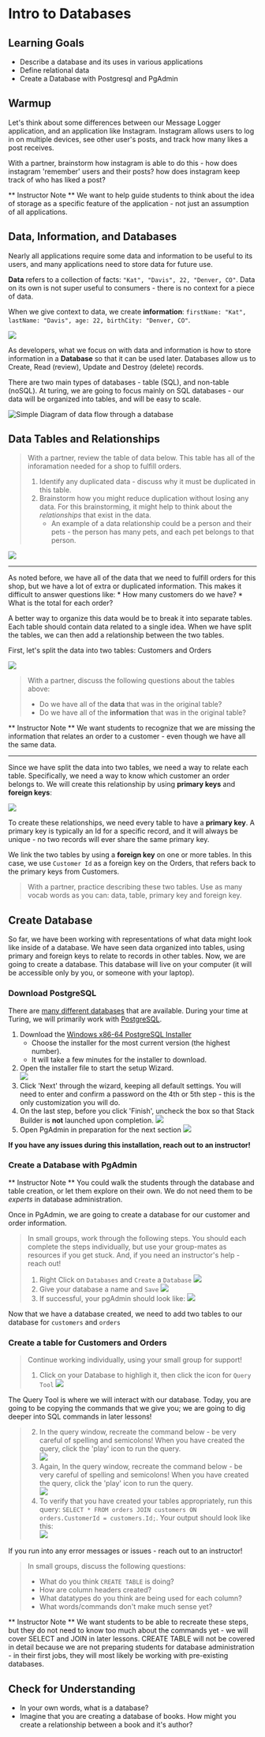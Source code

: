 # Intro to Databases

## Learning Goals
- Describe a database and its uses in various applications
- Define relational data
- Create a Database with Postgresql and PgAdmin

## Warmup
Let's think about some differences between our Message Logger application, and an application like Instagram.  Instagram allows users to log in on multiple devices, see other user's posts, and track how many likes a post receives.  

With a partner, brainstorm how instagram is able to do this - how does instagram 'remember' users and their posts?  how does instagram keep track of who has liked a post?

** Instructor Note ** We want to help guide students to think about the idea of storage as a specific feature of the application - not just an assumption of all applications.

## Data, Information, and Databases

Nearly all applications require some data and information to be useful to its users, and many applications need to store data for future use.

**Data** refers to a collection of facts: `"Kat", "Davis", 22, "Denver, CO"`.  Data on its own is not super useful to consumers - there is no context for a piece of data.

When we give context to data, we create **information**: `firstName: "Kat", lastName: "Davis", age: 22, birthCity: "Denver, CO"`.

![](/Mod2/Images/Week1/data_v_information.jpg)

As developers, what we focus on with data and information is how to store information in a **Database** so that it can be used later.  Databases allow us to Create, Read (review), Update and Destroy (delete) records.

There are two main types of databases - table (SQL), and non-table (noSQL).  At turing, we are going to focus mainly on SQL databases - our data will be organized into tables, and will be easy to scale.

![Simple Diagram of data flow through a database](/Mod2/Images/Week1/DatabaseDiagram.png)

## Data Tables and Relationships

> With a partner, review the table of data below.  This table has all of the inforamation needed for a shop to fulfill orders.
> 1. Identify any duplicated data - discuss why it must be duplicated in this table.
> 2. Brainstorm how you might reduce duplication without losing any data.  For this brainstorming, it might help to think about the _relationships_ that exist in the data.  
>       * An example of a data relationship could be a person and their pets - the person has many pets, and each pet belongs to that person. 

[![](/Mod2/Images/Week1/OrderDataSingleTable.png)](https://docs.google.com/spreadsheets/d/1KX3EhldBiQAVxXoQpQfzveHbhiNerxmmmkMufFe4ZrM/edit?usp=sharing)

----------------------------

As noted before, we have all of the data that we need to fulfill orders for this shop, but we have a lot of extra or duplicated information.  This makes it difficult to answer questions like:
    * How many customers do we have?
    * What is the total for each order?

A better way to organize this data would be to break it into separate tables.  Each table should contain data related to a single idea.  When we have split the tables, we can then add a relationship between the two tables.

First, let's split the data into two tables: Customers and Orders

[![](/Mod2/Images/Week1/OrdersandCustomers.png)](https://docs.google.com/spreadsheets/d/1KX3EhldBiQAVxXoQpQfzveHbhiNerxmmmkMufFe4ZrM/edit#gid=1681092286)

> With a partner, discuss the following questions about the tables above:
> * Do we have all of the **data** that was in the original table?
> * Do we have all of the **information** that was in the original table?

** Instructor Note **  We want students to recognize that we are missing the information that relates an order to a customer - even though we have all the same data.


-------------------------------------

Since we have split the data into two tables, we need a way to relate each table.  Specifically, we need a way to know which customer an order belongs to.  We will create this relationship by using **primary keys** and **foreign keys**:

[![](/Mod2/Images/Week1/RelatedCustomersandOrders.png)](https://docs.google.com/spreadsheets/d/1KX3EhldBiQAVxXoQpQfzveHbhiNerxmmmkMufFe4ZrM/edit#gid=1715070853)

To create these relationships, we need every table to have a **primary key**.  A primary key is typically an Id for a specific record, and it will always be unique - no two records will ever share the same primary key.

We link the two tables by using a **foreign key** on one or more tables.  In this case, we use `Customer Id` as a foreign key on the Orders, that refers back to the primary keys from Customers.  

> With a partner, practice describing these two tables.  Use as many vocab words as you can: data, table, primary key and foreign key.

## Create Database
<!-- - Download Postgresql
- Open PgAdmin
- Create Database with one table -->

So far, we have been working with representations of what data might look like inside of a database.  We have seen data organized into tables, using primary and foreign keys to relate to records in other tables.  Now, we are going to create a database.  This database will live on your computer (it will be accessible only by you, or someone with your laptop).

### Download PostgreSQL

There are [many different databases](https://appinventiv.com/blog/top-web-app-database-list/) that are available.  During your time at Turing, we will primarily work with [PostgreSQL](https://www.postgresql.org/).

1. Download the [Windows x86-64 PostgreSQL Installer](https://www.enterprisedb.com/downloads/postgres-postgresql-downloads)
    * Choose the installer for the most current version (the highest number).
    * It will take a few minutes for the installer to download.
2. Open the installer file to start the setup Wizard.  
            ![](/Mod2/Images/Week1/postgresqlInstallerWizard.png)
3. Click 'Next' through the wizard, keeping all default settings. You will need to enter and confirm a password on the 4th or 5th step - this is the only customization you will do.
4. On the last step, before you click 'Finish', uncheck the box so that Stack Builder is **not** launched upon completion.
            ![](/Mod2/Images/Week1/postgresqlInstallerWizardLastStep.png)
5. Open PgAdmin in preparation for the next section
            ![](/Mod2/Images/Week1/OpenPGAdmin.png)

**If you have any issues during this installation, reach out to an instructor!**

### Create a Database with PgAdmin

** Instructor Note ** You could walk the students through the database and table creation, or let them explore on their own.  We do not need them to be _experts_ in database administration.

Once in PgAdmin, we are going to create a database for our customer and order information.

> In small groups, work through the following steps.  You should each complete the steps individually, but use your group-mates as resources if you get stuck.  And, if you need an instructor's help - reach out!  
> 1. Right Click on `Databases` and `Create` a `Database`
> ![](/Mod2/Images/Week1/CreateDb1.png)
> 2. Give your database a name and `Save`
> ![](/Mod2/Images/Week1/CreateDb2.png)
> 3. If successful, your pgAdmin should look like: 
> ![](/Mod2/Images/Week1/CreateDb3.png)

Now that we have a database created, we need to add two tables to our database for `customers` and `orders`

### Create a table for Customers and Orders

> Continue working individually, using your small group for support!  
> 1. Click on your Database to highligh it, then click the icon for `Query Tool`
> ![](/Mod2/Images/Week1/CreateDb4.png)

The Query Tool is where we will interact with our database.  Today, you are going to be copying the commands that we give you; we are going to dig deeper into SQL commands in later lessons!

> 2. In the query window, recreate the command below - be very careful of spelling and semicolons!  When you have created the query, click the 'play' icon to run the query.  
> ![](/Mod2/Images/Week1/CreateDb5.png)
> 3. Again, In the query window, recreate the command below - be very careful of spelling and semicolons!  When you have created the query, click the 'play' icon to run the query.  
> ![](/Mod2/Images/Week1/CreateDb6.png)
> 4. To verify that you have created your tables appropriately, run this query: `SELECT * FROM orders JOIN customers ON orders.CustomerId = customers.Id;`.  Your output should look like this:  
> ![](/Mod2/Images/Week1/CreateDb7.png)

If you run into any error messages or issues - reach out to an instructor!

> In small groups, discuss the following questions:
> * What do you think `CREATE TABLE` is doing?
> * How are column headers created?
> * What datatypes do you think are being used for each column?
> * What words/commands don't make much sense yet?

** Instructor Note ** We want students to be able to recreate these steps, but they do not need to know too much about the commands yet - we will cover SELECT and JOIN in later lessons.  CREATE TABLE will not be covered in detail because we are not preparing students for database administration - in their first jobs, they will most likely be working with pre-existing databases.

## Check for Understanding
* In your own words, what is a database?
* Imagine that you are creating a database of books.  How might you create a relationship between a book and it's author?  

